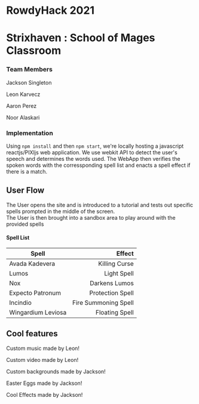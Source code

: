 # RowdyHack 2021
# Strixhaven : School of Mages Classroom

### Team Members
Jackson Singleton

Leon Karvecz

Aaron Perez

Noor Alaskari

### Implementation
Using `npm install` and then `npm start`, we're locally hosting a javascript reactjs/PIXIjs web application.
We use webkit API to detect the user's speech and determines the words used.
The WebApp then verifies the spoken words with the corressponding spell list and enacts a spell effect if there is a match.

## User Flow
The User opens the site and is introduced to a tutorial and tests out specific spells prompted in the middle of the screen.  
The User is then brought into a sandbox area to play around with the provided spells

#### Spell List
| Spell        |  Effect          | 
| ------------- |-------------:|  
| Avada Kadevera      | Killing Curse      |
| Lumos | Light Spell      |
| Nox      | Darkens Lumos | 
| Expecto Patronum      | Protection Spell      |
| Incindio      | Fire Summoning Spell | 
| Wingardium Leviosa      | Floating Spell | 

## Cool features
Custom music made by Leon!

Custom video made by Leon!

Custom backgrounds made by Jackson!

Easter Eggs made by Jackson!

Cool Effects made by Jackson!
